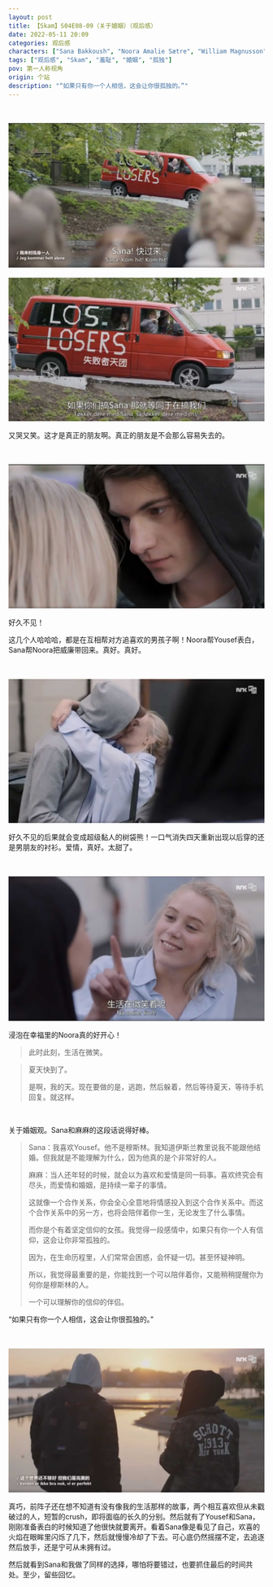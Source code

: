 ```yaml
---
layout: post
title: 【Skam】S04E08-09（关于婚姻）（观后感）
date: 2022-05-11 20:09
categories: 观后感
characters: ["Sana Bakkoush", "Noora Amalie Sætre", "William Magnusson"]
tags: ["观后感", "Skam", "羞耻", "婚姻", "孤独"]
pov: 第一人称视角
origin: 个站
description: "“如果只有你一个人相信，这会让你很孤独的。”"
---
```


<br><br>
![8-1](/assets/images/Skam/Skam4/Skam4-8-1.png)
<br><br>
![8-2](/assets/images/Skam/Skam4/Skam4-8-2.png)
<br>

又哭又笑。这才是真正的朋友啊。真正的朋友是不会那么容易失去的。

<br><br>
![8-3](/assets/images/Skam/Skam4/Skam4-8-3.png)
<br>

好久不见！

这几个人哈哈哈，都是在互相帮对方追喜欢的男孩子啊！Noora帮Yousef表白，Sana帮Noora把威廉带回来。真好。真好。

<br><br>
![9-1](/assets/images/Skam/Skam4/Skam4-9-1.png)
<br>

好久不见的后果就会变成超级黏人的树袋熊！一口气消失四天重新出现以后穿的还是男朋友的衬衫。爱情，真好。太甜了。

<br><br>
![9-2](/assets/images/Skam/Skam4/Skam4-9-2.png)
<br>

浸泡在幸福里的Noora真的好开心！

> 此时此刻，生活在微笑。

> 夏天快到了。
> 
> 是啊，我的天。现在要做的是，逃跑，然后躲着，然后等待夏天，等待手机回复。就这样。

<br>

关于婚姻观。Sana和麻麻的这段话说得好棒。

> Sana：我喜欢Yousef。他不是穆斯林。我知道伊斯兰教里说我不能跟他结婚。但我就是不能理解为什么，因为他真的是个非常好的人。
> 
> 麻麻：当人还年轻的时候，就会以为喜欢和爱情是同一码事。喜欢终究会有尽头，而爱情和婚姻，是持续一辈子的事情。
> 
> 这就像一个合作关系，你会全心全意地将情感投入到这个合作关系中。而这个合作关系中的另一方，也将会陪伴着你一生，无论发生了什么事情。
> 
> 而你是个有着坚定信仰的女孩。我觉得一段感情中，如果只有你一个人有信仰，这会让你非常孤独的。
> 
> 因为，在生命历程里，人们常常会困惑，会怀疑一切。甚至怀疑神明。
> 
> 所以，我觉得最重要的是，你能找到一个可以陪伴着你，又能稍稍提醒你为何你是穆斯林的人。
> 
> 一个可以理解你的信仰的伴侣。

“如果只有你一个人相信，这会让你很孤独的。”

<br><br>
![9-3](/assets/images/Skam/Skam4/Skam4-9-3.png)
<br>

真巧，前阵子还在想不知道有没有像我的生活那样的故事，两个相互喜欢但从未戳破过的人，短暂的crush，即将面临的长久的分别。然后就有了Yousef和Sana，刚刚准备表白的时候知道了他很快就要离开。看着Sana像是看见了自己，欢喜的火焰在眼眸里闪烁了几下，然后就慢慢冷却了下去。可心底仍然摇摆不定，去追逐然后放手，还是宁可从未拥有过。

然后就看到Sana和我做了同样的选择，哪怕将要错过，也要抓住最后的时间共处。至少，留些回忆。
